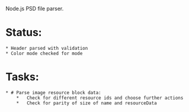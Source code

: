 Node.js PSD file parser.

# Status:
	* Header parsed with validation
	* Color mode checked for mode

# Tasks:
	* # Parse image resource block data:
		*	Check for different resource ids and choose further actions
		*	Check for parity of size of name and resourceData
